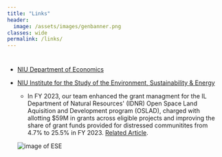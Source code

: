 ```yaml
---
title: "Links"
header:
  image: /assets/images/genbanner.png
classes: wide
permalink: /links/
---
```


# 
- [NIU Department of Economics](https://www.niu.edu/clas/econ/)


- [NIU Institute for the Study of the Environment, Sustainability & Energy](https://www.niu.edu/clas/ese/)
   - In FY 2023, our team enhanced the grant managment for the IL Department of Natural Resources' (IDNR) Open Space Land Aquisition and Development program (OSLAD), charged with allotting $59M in grants across eligible projects and improving the share of grant funds provided for distressed communitites from 4.7% to 25.5% in FY 2023. [Related Article](https://newsroom.niu.edu/state-taps-expertise-of-niu-students-to-help-shape-tomorrows-parks/#gsc.tab=0).

  ![image of ESE]({{site.baseurl}}/assets/images/ESE-IDNR.jpg)

